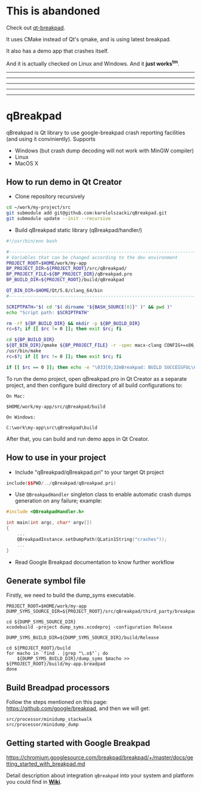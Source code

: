 # This is abandoned


Check out [qt-breakpad](https://github.com/karololszacki/qt-breakpad).

It uses CMake instead of Qt's qmake, and is using latest breakpad.

It also has a demo app that crashes itself.

And it is actually checked on Linux and Windows. And it <b>just works<sup>tm</sup></b>.


---
---
---
---
---

# qBreakpad

qBreakpad is Qt library to use google-breakpad crash reporting facilities (and using it conviniently).
Supports
* Windows (but crash dump decoding will not work with MinGW compiler)
* Linux
* MacOS X

## How to run demo in Qt Creator

* Clone repository recursively

```bash
cd ~/work/my-project/src
git submodule add git@github.com:karololszacki/qBreakpad.git
git submodule update --init --recursive
```

* Build qBreakpad static library (qBreakpad/handler/)

```bash
#!/usr/bin/env bash

#-------------------------------------------------------------------------------
# Variables that can be changed according to the dev environment
PROJECT_ROOT=$HOME/work/my-app
BP_PROJECT_DIR=${PROJECT_ROOT}/src/qBreakpad/
BP_PROJECT_FILE=${BP_PROJECT_DIR}/qBreakpad.pro
BP_BUILD_DIR=${PROJECT_ROOT}/build/qBreakpad

QT_BIN_DIR=$HOME/Qt/5.8/clang_64/bin
#-------------------------------------------------------------------------------

SCRIPTPATH="$( cd "$( dirname "${BASH_SOURCE[0]}" )" && pwd )"
echo "Script path: $SCRIPTPATH"

rm -rf ${BP_BUILD_DIR} && mkdir -p ${BP_BUILD_DIR}
rc=$?; if [[ $rc != 0 ]]; then exit $rc; fi

cd ${BP_BUILD_DIR}
${QT_BIN_DIR}/qmake ${BP_PROJECT_FILE} -r -spec macx-clang CONFIG+=x86_64
/usr/bin/make
rc=$?; if [[ $rc != 0 ]]; then exit $rc; fi

if [[ $rc == 0 ]]; then echo -e "\033[0;32mBreakpad: BUILD SUCCESSFUL\033[0m\n"; fi
```

To run the demo project, open qBreakpad.pro in Qt Creator as a separate project, and then configure build directory of all build configurations to:

```
On Mac:

$HOME/work/my-app/src/qBreakpad/build

On Windows:

C:\work\my-app\src\qBreakpad\build
```

After that, you can build and run demo apps in Qt Creator.


## How to use in your project

* Include "qBreakpad/qBreakpad.pri" to your target Qt project

```c++
include($$PWD/../qBreakpad/qBreakpad.pri)
```

* Use ```QBreakpadHandler``` singleton class to enable automatic crash dumps generation on any failure; example:

```c++
#include <QBreakpadHandler.h>

int main(int argc, char* argv[])
{
    ...
    QBreakpadInstance.setDumpPath(QLatin1String("crashes"));
    ...
}
```

* Read Google Breakpad documentation to know further workflow

## Generate symbol file 

Firstly, we need to build the dump_syms executable.

```
PROJECT_ROOT=$HOME/work/my-app
DUMP_SYMS_SOURCE_DIR=${PROJECT_ROOT}/src/qBreakpad/third_party/breakpad/src/tools/mac/dump_syms

cd ${DUMP_SYMS_SOURCE_DIR}
xcodebuild -project dump_syms.xcodeproj -configuration Release

DUMP_SYMS_BUILD_DIR=${DUMP_SYMS_SOURCE_DIR}/build/Release

cd ${PROJECT_ROOT}/build
for macho in `find . |grep "\.o$"`; do
    ${DUMP_SYMS_BUILD_DIR}/dump_syms $macho >> ${PROJECT_ROOT}/build/my-app.breadpad
done

```

## Build Breadpad processors

Follow the steps mentioned on this page: https://github.com/google/breakpad, and then we will get:

```
src/processor/minidump_stackwalk
src/processor/minidump_dump
```

## Getting started with Google Breakpad

https://chromium.googlesource.com/breakpad/breakpad/+/master/docs/getting_started_with_breakpad.md

Detail description about integration `qBreakpad` into your system and platform you could find in **[Wiki](https://github.com/buzzySmile/qBreakpad/wiki)**.
